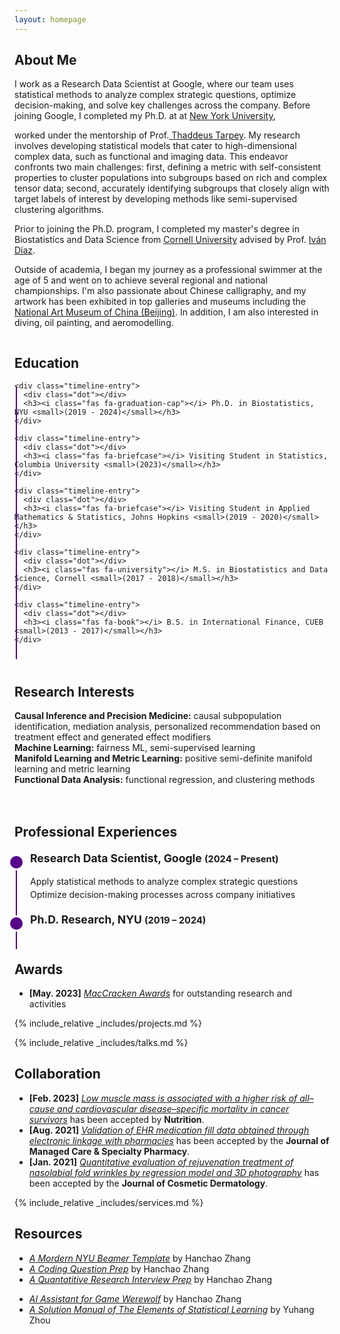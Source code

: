 ```yaml
---
layout: homepage
---
```


## About Me

<!-- I'm a <a href="https://med.nyu.edu/departments-institutes/population-health/divisions-sections-centers/biostatistics/" target="_blank"> Statistics</a> Ph.D. candidate at <a href="https://www.nyu.edu/" target="_blank"> New York University</a>, -->
I work as a Research Data Scientist at Google, where our team uses statistical methods to analyze complex strategic questions, optimize decision-making, and solve key challenges across the company. Before joining Google, I completed my Ph.D. at at <a href="https://www.nyu.edu/" target="_blank"> New York University</a>,
<!-- 's <a href="https://med.nyu.edu/" target="_blank"> Grossman School of Medicine</a> -->
<!-- , specifically within the <a href="https://med.nyu.edu/research/sackler-institute-graduate-biomedical-sciences/" target="_blank"> Vilcek institute of Biomedical Sciences</a> and the Department of <a href="https://med.nyu.edu/departments-institutes/population-health/" target="_blank"> Population Health</a>. Under the mentorship of Prof.  -->
worked under the mentorship of Prof.<a href="https://scholar.google.com/citations?user=QtyFQVYAAAAJ&hl=en" target="_blank"> Thaddeus Tarpey</a>. My research involves developing statistical models that cater to high-dimensional complex data, such as functional and imaging data. This endeavor confronts two main challenges: first, defining a metric with self-consistent properties to cluster populations into subgroups based on rich and complex tensor data; second, accurately identifying subgroups that closely align with target labels of interest by developing methods like semi-supervised clustering algorithms.
<!-- In the summer of 2022, I had the opportunity to work as a Research Data Scientist Intern at <a href="https://about.google" target="_blank"> Google</a>, where I applied my statistical skills to real-world problems.  -->
Prior to joining the Ph.D. program, I completed my master's degree in Biostatistics and Data Science from <a href="https://www.cornell.edu" target = "_blank"> Cornell University</a> advised by Prof. <a href= "https://www.idiaz.xyz" target = "_blank"> Iván Díaz</a>.
<!-- and my bachelor's degree in International Finance from <a href="https://www.cueb.edu.cn" target = "_blank"> Capital University of Economics and Business</a>.  -->
<!-- 
I am an alumnus of the <a href="https://opencasestudies.github.io/" target="_blank"> Open Case Study Project</a> at <a href="https://www.jhsph.edu/" target="_blank"> the Bloomberg School of Public Health </a> of <a href="https://www.jhu.edu/" target="_blank"> the Johns Hopkins University</a>. -->

Outside of academia, I began my journey as a professional swimmer at the age of 5 and went on to achieve several regional and national championships. I'm also passionate about Chinese calligraphy, and my artwork has been exhibited in top galleries and museums including the <a href="http://www.namoc.org/" target="_blank"> National Art Museum of China (Beijing)</a>. In addition, I am also interested in diving, oil painting, and aeromodelling.


<div style="display: flex; flex-wrap: wrap; gap: 20px;">
  <div class="timeline-container" style="flex: 1; min-width: 300px;">
    <h2>Education</h2>
    <div class="timeline-line"></div>

    <div class="timeline-entry">
      <div class="dot"></div>
      <h3><i class="fas fa-graduation-cap"></i> Ph.D. in Biostatistics, NYU <small>(2019 - 2024)</small></h3>
    </div>

    <div class="timeline-entry">
      <div class="dot"></div>
      <h3><i class="fas fa-briefcase"></i> Visiting Student in Statistics, Columbia University <small>(2023)</small></h3>
    </div>

    <div class="timeline-entry">
      <div class="dot"></div>
      <h3><i class="fas fa-briefcase"></i> Visiting Student in Applied Mathematics & Statistics, Johns Hopkins <small>(2019 - 2020)</small></h3>
    </div>

    <div class="timeline-entry">
      <div class="dot"></div>
      <h3><i class="fas fa-university"></i> M.S. in Biostatistics and Data Science, Cornell <small>(2017 - 2018)</small></h3>
    </div>

    <div class="timeline-entry">
      <div class="dot"></div>
      <h3><i class="fas fa-book"></i> B.S. in International Finance, CUEB <small>(2013 - 2017)</small></h3>
    </div>
  </div>

  <div style="flex: 1; min-width: 300px;">
  <h2>Research Interests</h2>
  <ul style="list-style: none; padding-left: 0;">
    <li><strong>Causal Inference and Precision Medicine:</strong> causal subpopulation identification, mediation analysis, personalized recommendation based on treatment effect and generated effect modifiers</li>
    <li><strong>Machine Learning:</strong> fairness ML, semi-supervised learning</li>
    <li><strong>Manifold Learning and Metric Learning:</strong> positive semi-definite manifold learning and metric learning</li>
    <li><strong>Functional Data Analysis:</strong> functional regression, and clustering methods</li>
  </ul>
</div>


<style>
  .timeline-container {
    max-width: 800px;
    margin: 0;
    padding-left: 0;
    position: relative;
  }

  .timeline-line {
    position: absolute;
    top: 80px;
    left: 2px;
    width: 2px;
    bottom: -10;
    background: #57068C;
  }

  .timeline-entry {
    position: relative;
    margin-bottom: 20px;
    padding-left: 25px;
  }

  .timeline-entry .dot {
    position: absolute;
    left: -10px;
    top: 5px;
    width: 20px;
    height: 20px;
    border-radius: 50%;
    background: #57068C;
    border: 3px solid #fff;
  }

  .timeline-entry h3 {
    margin: 0 0 10px 0;
    font-size: 1.1rem;
    line-height: 1.4;
    padding-bottom: 5px;
  }

  .timeline-entry ul {
    margin: 10px 0 0 0;
    padding: 0;
    list-style: none;
  }

  .timeline-entry ul li {
    margin-bottom: 4px;
  }
</style>

<div class="timeline-container">
  <h2>Professional Experiences</h2>
  <div class="timeline-line"></div>

  <!-- Entry 1: Current Position -->
  <div class="timeline-entry">
    <div class="dot"></div>
    <h3><i class="fas fa-briefcase"></i> Research Data Scientist, Google <small>(2024 – Present)</small></h3>
    <ul>
      <li>Apply statistical methods to analyze complex strategic questions</li>
      <li>Optimize decision-making processes across company initiatives</li>
    </ul>
  </div>

  <!-- Entry 2: Previous Position -->
  <div class="timeline-entry">
    <div class="dot"></div>
    <h3><i class="fas fa-graduation-cap"></i> Ph.D. Research, NYU <small>(2019 – 2024)</small></h3>
  </div>
</div>
</div>


## Awards
- **[May. 2023]** <a href="https://gsas.nyu.edu/admissions/financial-aid/graduate-school-fellowships-and-assistantships.html" target="_blank">*MacCracken Awards*</a> for outstanding research and activities


<!-- {% include_relative _includes/publications.md %} -->

{% include_relative _includes/projects.md %}

{% include_relative _includes/talks.md %}







## Collaboration

<!-- - **[Feb. 2020]** Our paper about incremental learning is accepted to CVPR 2020.
- **[Feb. 2020]** We will host the ACM Multimedia Asia 2020 conference in Singapore!
- **[Sept. 2019]** Our paper about few-shot learning is accepted to NeurIPS 2019. -->
- **[Feb. 2023]** <a href="https://www.sciencedirect.com/science/article/pii/S089990072200346X" target="_blank">*Low muscle mass is associated with a higher risk of all–cause and cardiovascular disease–specific mortality in cancer survivors*</a> has been accepted by **Nutrition**. 
- **[Aug. 2021]** <a href="https://www.jmcp.org/doi/full/10.18553/jmcp.2021.27.10.1482" target="_blank">*Validation of EHR medication fill data obtained through electronic linkage with pharmacies*</a> has been accepted by the **Journal of Managed Care & Specialty Pharmacy**.
- **[Jan. 2021]** <a href="https://onlinelibrary.wiley.com/doi/abs/10.1111/jocd.13486" target="_blank">*Quantitative evaluation of rejuvenation treatment of nasolabial fold wrinkles by regression model and 3D photography*</a> has been accepted by the **Journal of Cosmetic Dermatology**.


{% include_relative _includes/services.md %}



## Resources
- <a href="https://github.com/Hanchao-Zhang/nyu_mordern_beamer_template/blob/main/demo.pdf" target="_blank">*A Mordern NYU Beamer Template*</a> by Hanchao Zhang
- <a href="https://github.com/Hanchao-Zhang/LeetCode-Prep/blob/main/main.pdf" target="_blank">*A Coding Question Prep*</a> by Hanchao Zhang
- <a href="https://github.com/Hanchao-Zhang/LeetQuant-Note/blob/main/Prep/Quant%20Research.pdf" target="_blank">*A Quantatitive Research Interview Prep*</a> by Hanchao Zhang
<!-- https://yuhangzhou88.github.io/ESL_Solution/  -->
- <a href="https://werewolf-assistant.streamlit.app/" target="_blank">*AI Assistant for Game Werewolf*</a> by Hanchao Zhang
- <a href="https://yuhangzhou88.github.io/ESL_Solution/" target="_blank">*A Solution Manual of The Elements of Statistical Learning*</a> by Yuhang Zhou

